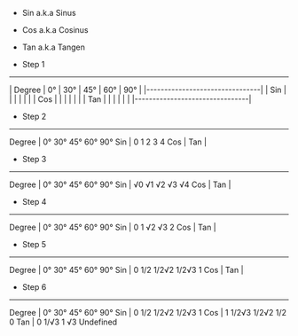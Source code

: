 - Sin a.k.a Sinus
- Cos a.k.a Cosinus
- Tan a.k.a Tangen

- Step 1
------------------------------
| Degree  |   0° | 30° | 45° | 60° | 90° |
|--------------------------------|
| Sin     | |  | | | |
| Cos     | |  | | | |
| Tan     | |  | | | |
|--------------------------------|

- Step 2
------------------------------
Degree  |   0° 30° 45° 60° 90° 
Sin     |   0   1   2   3   4
Cos     |
Tan     |

- Step 3
------------------------------
Degree  |   0° 30° 45° 60° 90° 
Sin     |   √0 √1  √2  √3  √4
Cos     |
Tan     |

- Step 4
------------------------------
Degree  |   0° 30° 45° 60° 90° 
Sin     |   0  1   √2  √3  2
Cos     |
Tan     |

- Step 5
------------------------------
Degree  |   0° 30°  45°     60°     90° 
Sin     |   0  1/2  1/2√2   1/2√3   1
Cos     |
Tan     |

- Step 6
------------------------------
Degree  |   0° 30°      45°     60°     90° 
Sin     |   0  1/2      1/2√2   1/2√3   1
Cos     |   1  1/2√3    1/2√2   1/2     0
Tan     |   0  1/√3     1       √3      Undefined
